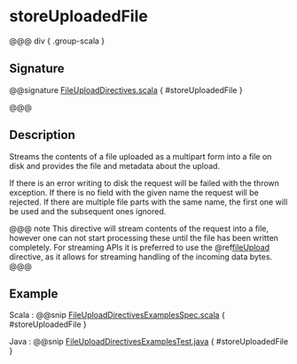 <a id="storeuploadedfile"></a>
# storeUploadedFile

@@@ div { .group-scala }
## Signature

@@signature [FileUploadDirectives.scala](/pekko-http/src/main/scala/akka/http/scaladsl/server/directives/FileUploadDirectives.scala) { #storeUploadedFile }

@@@

## Description

Streams the contents of a file uploaded as a multipart form into a file on disk and provides the file and
metadata about the upload.

If there is an error writing to disk the request will be failed with the thrown exception. If there is no field
with the given name the request will be rejected. If there are multiple file parts with the same name, the first
one will be used and the subsequent ones ignored.

@@@ note
This directive will stream contents of the request into a file, however one can not start processing these
until the file has been written completely. For streaming APIs it is preferred to use the @ref[fileUpload](fileUpload.md#fileupload)
directive, as it allows for streaming handling of the incoming data bytes.
@@@

## Example

Scala
:  @@snip [FileUploadDirectivesExamplesSpec.scala](/docs/src/test/scala/docs/http/scaladsl/server/directives/FileUploadDirectivesExamplesSpec.scala) { #storeUploadedFile }

Java
:  @@snip [FileUploadDirectivesExamplesTest.java](/docs/src/test/java/docs/http/javadsl/server/directives/FileUploadDirectivesExamplesTest.java) { #storeUploadedFile }
